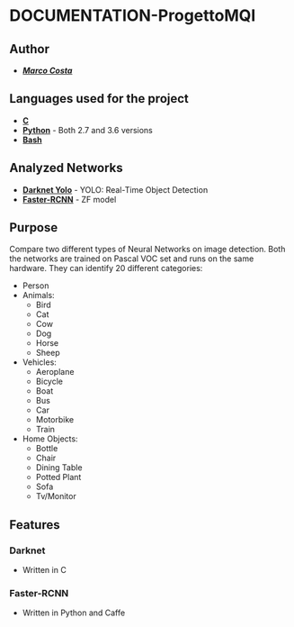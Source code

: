 # **DOCUMENTATION-ProgettoMQI**

## **Author**
* [**_Marco Costa_**](https://github.com/marco-96)

## **Languages used for the project**
* [**C**](https://en.wikipedia.org/wiki/C_(programming_language))
* [**Python**](https://en.wikipedia.org/wiki/Python_(programming_language)) - Both 2.7 and 3.6 versions
* [**Bash**](https://en.wikipedia.org/wiki/Bash_(Unix_shell))

## **Analyzed Networks**
* [**Darknet Yolo**](https://pjreddie.com/darknet/yolo/) - YOLO: Real-Time Object Detection
* [**Faster-RCNN**](https://github.com/rbgirshick/py-faster-rcnn) - ZF model

## **Purpose**
Compare two different types of Neural Networks on image detection.
Both the networks are trained on Pascal VOC set and runs on the same hardware.
They can identify 20 different categories:
* Person
* Animals:
    * Bird
    * Cat
    * Cow
    * Dog
    * Horse
    * Sheep
* Vehicles:
    * Aeroplane
    * Bicycle
    * Boat
    * Bus
    * Car
    * Motorbike
    * Train
* Home Objects:
    * Bottle
    * Chair
    * Dining Table
    * Potted Plant
    * Sofa
    * Tv/Monitor

## **Features**
### **Darknet**
* Written in C

### **Faster-RCNN**
* Written in Python and Caffe